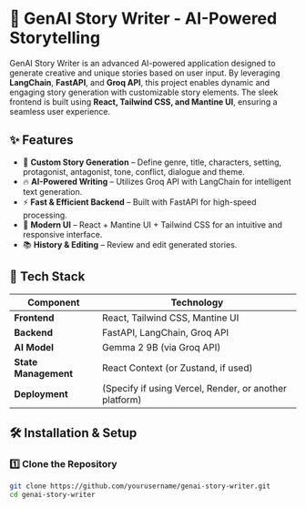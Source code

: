 # 🚀 GenAI Story Writer - AI-Powered Storytelling

GenAI Story Writer is an advanced AI-powered application designed to generate creative and unique stories based on user input. By leveraging **LangChain**, **FastAPI**, and **Groq API**, this project enables dynamic and engaging story generation with customizable story elements. The sleek frontend is built using **React, Tailwind CSS, and Mantine UI**, ensuring a seamless user experience.

## ✨ Features

- 📝 **Custom Story Generation** – Define genre, title, characters, setting, protagonist, antagonist, tone, conflict, dialogue and theme.
- 🔥 **AI-Powered Writing** – Utilizes Groq API with LangChain for intelligent text generation.
- ⚡ **Fast & Efficient Backend** – Built with FastAPI for high-speed processing.
- 🎨 **Modern UI** – React + Mantine UI + Tailwind CSS for an intuitive and responsive interface.
- 📚 **History & Editing** – Review and edit generated stories.

## 🚀 Tech Stack

| Component  | Technology |
|------------|-----------|
| **Frontend** | React, Tailwind CSS, Mantine UI |
| **Backend**  | FastAPI, LangChain, Groq API |
| **AI Model** | Gemma 2 9B (via Groq API) |
| **State Management** | React Context (or Zustand, if used) |
| **Deployment** | (Specify if using Vercel, Render, or another platform) |

## 🛠 Installation & Setup

### **1️⃣ Clone the Repository**
```sh
git clone https://github.com/yourusername/genai-story-writer.git
cd genai-story-writer
